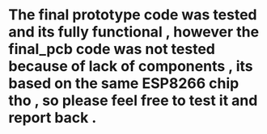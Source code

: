 # The final prototype code was tested and its fully functional , however the final_pcb code was not tested because of lack of components , its based on the same ESP8266 chip tho , so please feel free to test it and report back .
